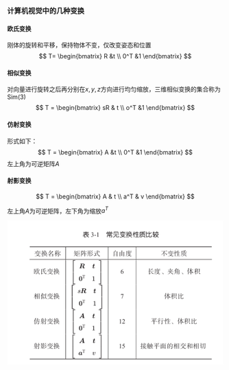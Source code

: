 ### 计算机视觉中的几种变换

#### 欧氏变换

刚体的旋转和平移，保持物体不变，仅改变姿态和位置
$$
T= \begin{bmatrix}
R &t \\
0^T  &1 
\end{bmatrix}
$$

#### 相似变换

对向量进行旋转之后再分别在$x,y,z$方向进行均匀缩放，三维相似变换的集合称为Sim(3)
$$
T  = \begin{bmatrix}
sR & t  \\
o^T &1 
\end{bmatrix}
$$

#### 仿射变换

形式如下：
$$
T = \begin{bmatrix}
A &t \\
0^T  &1
\end{bmatrix}
$$
左上角为可逆矩阵$A$

#### 射影变换

$$
T = \begin{bmatrix}
A & t \\
a^T & v
\end{bmatrix}
$$

左上角$A​$为可逆矩阵，左下角为缩放$a^T​$

![](./figures/transform.png)